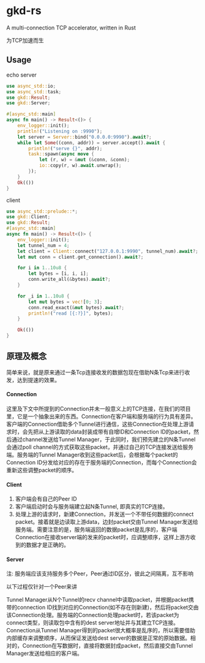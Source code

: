 # gkd-rs
A multi-connection TCP accelerator, written in Rust

为TCP加速而生


## Usage


echo server
```rust
use async_std::io;
use async_std::task;
use gkd::Result;
use gkd::Server;

#[async_std::main]
async fn main() -> Result<()> {
    env_logger::init();
    println!("Listening on :9990");
    let server = Server::bind("0.0.0.0:9990").await?;
    while let Some((conn, addr)) = server.accept().await {
        println!("serve {}", addr);
        task::spawn(async move {
            let (r, w) = &mut (&conn, &conn);
            io::copy(r, w).await.unwrap();
        });
    }
    Ok(())
}

```

client
```rust
use async_std::prelude::*;
use gkd::Client;
use gkd::Result;
#[async_std::main]
async fn main() -> Result<()> {
    env_logger::init();
    let tunnel_num = 4;
    let client = Client::connect("127.0.0.1:9990", tunnel_num).await?;
    let mut conn = client.get_connection().await?;

    for i in 1..10u8 {
        let bytes = [i, i, i];
        conn.write_all(&bytes).await?;
    }

    for _i in 1..10u8 {
        let mut bytes = vec![0; 3];
        conn.read_exact(&mut bytes).await?;
        println!("read [{:?}]", bytes);
    }

    Ok(())
}
```



## 原理及概念

简单来说，就是原来通过一条Tcp连接收发的数据包现在借助N条Tcp来进行收发，达到提速的效果。

#### Connection

这里及下文中所提到的Connection并未一般意义上的TCP连接，在我们的项目里，它是一个抽象出来的东西。Connection在客户端和服务端的行为具有差异。客户端的Connection借助多个Tunnel进行通信，这些Connection在处理上游请求时，会先把从上游读取的data封装成带有自增ID和Connection ID的packet，然后通过channel发送给Tunnel Manager，于此同时，我们预先建立的N条Tunnel会通过poll channel的方式获取这些packet，并通过自己的TCP连接发送给服务端。服务端的Tunnel Manager收到这些packet后，会根据每个packet的Connection ID分发给对应的存在于服务端的Connection，而每个Connection会重新这些调整packet的顺序。

#### Client

1. 客户端会有自己的Peer ID
2. 客户端启动时会与服务端建立起N条Tunnel, 即真实的TCP连接。
3. 处理上游的请求时，新建Connection，并发送一个不带任何数据的connect packet。接着就是边读取上游data，边封packet交由Tunnel Manager发送给服务端。需要注意的是，服务端返回的数据packet是乱序的，客户端Connection在接收server端的发来的packet时，应调整顺序，这样上游方收到的数据才是正确的。

#### Server

注: 服务端应该支持服务多个Peer，Peer通过ID区分，彼此之间隔离，互不影响

以下过程仅针对一个Peer来讲

Tunnel Manager从N个Tunnel的recv channel中读取packet，并根据packet携带的connection ID找到对应的Connection(如不存在则新建)，然后将packet交由该Connection处理。服务端的Connection处理packet时，若该packet为connect类型，则读取包中含有的dest server地址并与其建立TCP连接。Connection从Tunnel Manager得到的packet很大概率是乱序的，所以需要借助内部缓存来调整顺序，从而保证发送给dest server的数据是正常的原始数据。相对的，Connection在写数据时，直接将数据封成packet，然后直接交由Tunnel Manager发送给相应的客户端。
